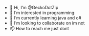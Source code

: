 - 👋 Hi, I’m @GeckoDotZip
- 👀 I’m interested in programming
- 🌱 I’m currently learning java and c#
- 💞️ I’m looking to collaborate on im not
- 📫 How to reach me just dont

<!---
GeckoDotZip/GeckoDotZip is a ✨ special ✨ repository because its `README.md` (this file) appears on your GitHub profile.
You can click the Preview link to take a look at your changes.
--->
